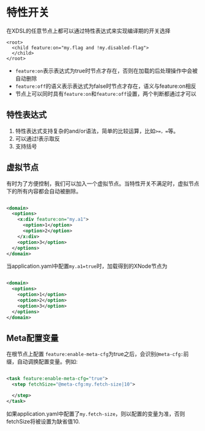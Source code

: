# 特性开关

在XDSL的任意节点上都可以通过特性表达式来实现编译期的开关选择

```
<root>
  <child feature:on="my.flag and !my.disabled-flag">
  </child>
</root>
```

* `feature:on`表示表达式为true时节点才存在，否则在加载的后处理操作中会被自动删除
* `feature:off`的语义表示表达式为false时节点才存在，语义与feature:on相反
* 节点上可以同时具有`feature:on`和`feature:off`设置，两个判断都通过才可以

## 特性表达式

1. 特性表达式支持复杂的and/or语法，简单的比较运算，比如`>=，=`等。
2. 可以通过!表示取反
3. 支持括号

## 虚拟节点

有时为了方便控制，我们可以加入一个虚拟节点。当特性开关不满足时，虚拟节点下的所有内容都会自动被删除。

```xml

<domain>
  <options>
    <x:div feature:on="my.a1">
      <option>1</option>
      <option>2</option>
    </x:div>
    <option>3</option>
  </options>
</domain>
```

当application.yaml中配置`my.a1=true`时，加载得到的XNode节点为

```xml

<domain>
  <options>
    <option>1</option>
    <option>2</option>
    <option>3</option>
  </options>
</domain>
```

## Meta配置变量

在根节点上配置 `feature:enable-meta-cfg`为true之后，会识别`@meta-cfg:`前缀，自动调换配置变量。例如:

```xml

<task feature:enable-meta-cfg="true">
  <step fetchSize="@meta-cfg:my.fetch-size|10">

  </step>
</task>
```

如果application.yaml中配置了`my.fetch-size`，则以配置的变量为准，否则fetchSize将被设置为缺省值10.
